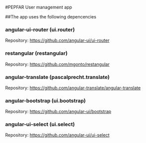 #PEPFAR User management app

##The app uses the following depencencies
### angular-ui-router (ui.router)
Repository: https://github.com/angular-ui/ui-router

### restangular (restangular)
Repository: https://github.com/mgonto/restangular

### angular-translate (pascalprecht.translate)
Repository: https://github.com/angular-translate/angular-translate

### angular-bootstrap (ui.bootstrap)
Repository: https://github.com/angular-ui/bootstrap

### angular-ui-select (ui.select)
Repository: https://github.com/angular-ui/ui-select
